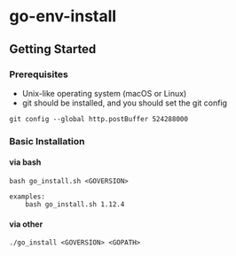 # go-env-install

## Getting Started

### Prerequisites
* Unix-like operating system (macOS or Linux)
* git should be installed, and you should set the git config
```shell
git config --global http.postBuffer 524288000
```


### Basic Installation

#### via bash
```shell
bash go_install.sh <GOVERSION>

examples:
    bash go_install.sh 1.12.4
```

#### via other
```shell
./go_install <GOVERSION> <GOPATH>
```